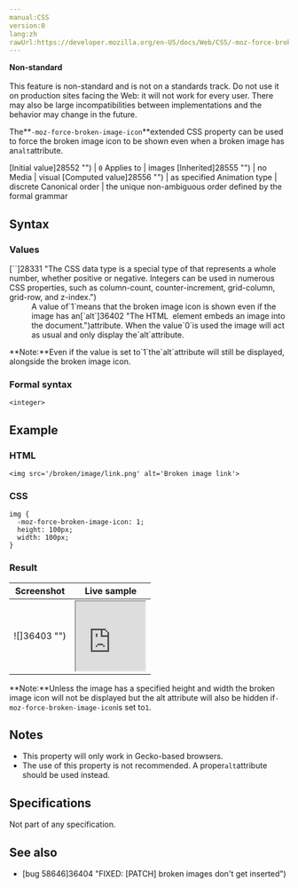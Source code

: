 ```yaml
---
manual:CSS
version:0
lang:zh
rawUrl:https://developer.mozilla.org/en-US/docs/Web/CSS/-moz-force-broken-image-icon
---
```






**Non-standard**<br></br>This feature is non-standard and is not on a standards track. Do not use it on production sites facing the Web: it will not work for every user. There may also be large incompatibilities between implementations and the behavior may change in the future.





The**`-moz-force-broken-image-icon`**extended CSS property can be used to force the broken image icon to be shown even when a broken image has an`alt`attribute.


[Initial value]28552 "") | `0` 
Applies to | images 
[Inherited]28555 "") | no 
Media | visual 
[Computed value]28556 "") | as specified 
Animation type | discrete 
Canonical order | the unique non-ambiguous order defined by the formal grammar 


## Syntax<a name="Syntax"></a>

### Values<a name="Values"></a>
<dl><dt id=''>[`<integer>`]28331 "The <integer> CSS data type is a special type of <number> that represents a whole number, whether positive or negative. Integers can be used in numerous CSS properties, such as column-count, counter-increment, grid-column, grid-row, and z-index.")</dt><dd>A value of`1`means that the broken image icon is shown even if the image has an[`alt`]36402 "The HTML <img> element embeds an image into the document.")attribute. When the value`0`is used the image will act as usual and only display the`alt`attribute.</dd></dl>**Note:**Even if the value is set to`1`the`alt`attribute will still be displayed, alongside the broken image icon.

### Formal syntax<a name="Formal_syntax"></a>

```
<integer>
```

## Example<a name="Example"></a>

### HTML<a name="HTML"></a>

```
<img src='/broken/image/link.png' alt='Broken image link'>
```

### CSS<a name="CSS"></a>

```
img {
  -moz-force-broken-image-icon: 1;
  height: 100px;
  width: 100px;
}
```

### Result<a name="Result"></a>

Screenshot | Live sample 
 ---  |  ---  | 
![]36403 "") | <iframe src='https://mdn.mozillademos.org/en-US/docs/Web/CSS/-moz-force-broken-image-icon$samples/Example?revision=1348509' width='125' height='125'></iframe> 


**Note:**Unless the image has a specified height and width the broken image icon will not be displayed but the alt attribute will also be hidden if`-moz-force-broken-image-icon`is set to`1`.

## Notes<a name="Notes"></a>

* This property will only work in Gecko-based browsers.
* The use of this property is not recommended. A proper`alt`attribute should be used instead.

## Specifications<a name="Specifications"></a>


Not part of any specification.


## See also<a name="See_also"></a>

* [bug 58646]36404 "FIXED: [PATCH] broken images don't get inserted")



